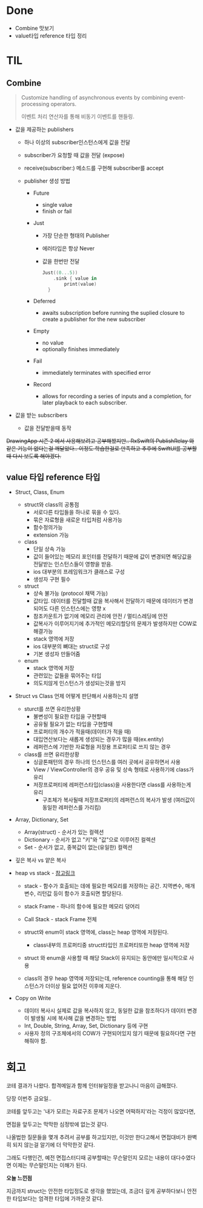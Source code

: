# Done

- Combine 맛보기
- value타입 reference 타입 정리

# TIL

## Combine

> Customize handling of asynchronous events by combining event-processing operators.
>
> 이벤트 처리 연산자를 통해 비동기 이벤트를 핸들링.

- 값을 제공하는 publishers<protocol>

  - 하나 이상의 subscriber인스턴스에게 값을 전달

  - subscriber가 요청할 때 값을 전달 (expose)

  - receive(subscriber:) 메소드를 구현해 subscriber를 accept

  - publisher 생성 방법

    - Future

      - single value
      - finish or fail

    - Just

      - 가장 단순한 형태의 Publisher

      - 에러타입은 항상 Never

      - 값을 한번만 전달

        ```swift
        Just((0...5))
            .sink { value in
                print(value)
          }
        ```

    - Deferred

      - awaits subscription before running the suplied closure to create a publisher for the new subscriber

    - Empty

      - no value
      - optionally finishes immediately

    - Fail

      - immediately terminates with specified error

    - Record

      - allows for recording a series of inputs and a completion, for later playback to each subscriber.

- 값을 받는 subscribers<protocol>

  - 값을 전달받을때 동작

~~DrawingApp 시즌 2 에서 사용해보려고 공부해봤지만.. RxSwift의 PublishRelay 와 같은 기능이 없다는걸 깨달았다.. 이정도 학습한걸로 만족하고 추후에 SwiftUI를 공부할때 다시 보도록 해야겠다.~~



## value 타입 reference 타입

- Struct, Class, Enum

  - struct와 class의 공통점
    - 서로다른 타입들을 하나로 묶을 수 있다.
    - 묶은 자료형을 새로운 타입처럼 사용가능
    - 함수정의가능
    - extension 가능
  - class
    - 단일 상속 가능
    - 값이 들어있는 메모리 포인터를 전달하기 때문에 값이 변경되면 해당값을 전달받는 인스턴스들이 영향을 받음.
    - ios 대부분의 프레임워크가 클래스로 구성
    - 생성자 구현 필수
  - struct
    - 상속 불가능 (protocol 채택 가능)
    - 값타입. 데이터를 전달할때 값을 복사해서 전달하기 때문에 데이터가 변경되어도 다른 인스턴스에는 영향 x
    - 참조카운트가 없기에 메모리 관리에 안전 / 멀티스레딩에 안전
    - 값복사가 이루어지기에 추가적인 메모리할당의 문제가 발생하지만 COW로 해결가능
    - stack 영역에 저장
    - ios 대부분의 뼈대는 struct로 구성
    - 기본 생성자 만들어줌
  - enum
    - stack 영역에 저장
    - 관련있는 값들을 묶어주는 타입
    - 의도치않게 인스턴스가 생성되는것을 방지

- Struct vs Class 언제 어떻게 판단해서 사용하는지 설명

  - sturct를 쓰면 유리한상황
    - 불변성이 필요한 타입을 구현할때 
    - 공유될 필요가 없는 타입을 구현할때
    - 프로퍼티의 개수가 적을때(데이터가 적을 때)
    - 대입연산보다는 새롭게 생성되는 경우가 많을 때(ex.entity)
    - 레퍼런스에 기반한 자료형을 저장용 프로퍼티로 쓰지 않는 경우
  - class를 쓰면 유리한상황
    - 싱글톤패턴의 경우 하나의 인스턴스를 여러 곳에서 공유하면서 사용
    - View / ViewController의 경우 공유 및 상속 형태로 사용하기에 class가 유리
    - 저장프로퍼티에 레퍼런스타입(class)을 사용한다면 class를 사용하는게 유리
      - 구조체가 복사될때 저장프로퍼티의 레퍼런스의 복사가 발생 (여러값이 동일한 레퍼런스를 가리킴)

- Array, Dictionary, Set

  - Array(struct) - 순서가 있는 컬렉션
  - Dictionary - 순서가 없고 "키"와 "값"으로 이루어진 컬렉션
  - Set - 순서가 없고, 중복값이 없는(유일한) 컬렉션

- 깊은 복사 vs 얕은 복사

- heap vs stack - [참고링크](https://shark-sea.kr/entry/iOS-Swift-메모리의-Stack과-Heap-영역-톺아보기)

  - stack - 함수가 호출되는 데에 필요한 메모리를 저장하는 공간. 지역변수, 매개변수, 리턴값 등이 함수가 호출되면 할당된다.

  - stack Frame - 하나의 함수에 필요한 메모리 덩어리

  - Call Stack - stack Frame 전체

  - struct와 enum이 stack 영역에, class는 heap 영역에 저장된다.

    - class내부의 프로퍼티중 struct타입인 프로퍼티또한 heap 영역에 저장

  - struct 와 enum을 사용할 때 해당 Stack이 유지되는 동안에만 일시적으로 사용

  - class의 경우 heap 영역에 저장되는데, reference counting을 통해 해당 인스턴스가 더이상 필요 없어진 이후에 지운다.

    

- Copy on Write

  - 데이터 복사시 실제로 값을 복사하지 않고, 동일한 값을 참조하다가 데이터 변경이 발생될 시에 복사해 값을 변경하는 방법
  - Int, Double, String, Array, Set, Dictionary 등에 구현
  - 사용자 정의 구조체에서의 COW가 구현되어있지 않기 때문에 필요하다면 구현해줘야 함.



# 회고

코테 결과가 나왔다. 합격메일과 함께 인터뷰일정을 받고나니 마음이 급해졌다.

당장 이번주 금요일.. 

코테를 앞두고는 '내가 모르는 자료구조 문제가 나오면 어떡하지'라는 걱정이 많았다면,

면접을 앞두고는 막막한 심정밖에 없는것 같다.

나올법한 질문들을 몇개 추려서 공부를 하고있지만, 이것만 한다고해서 면접대비가 완벽히 되지 않는걸 알기에 더 막막한것 같다.

그래도 다행인건, 예전 면접스터디때 공부할때는 무슨말인지 모르는 내용이 대다수였다면 이제는 무슨말인지는 이해가 된다. 

**오늘 느낀점**

지금까지 struct는 안전한 타입정도로 생각을 했었는데, 조금더 깊게 공부하다보니 안전한 타입보다는 엄격한 타입에 가까운것 같다.

 
